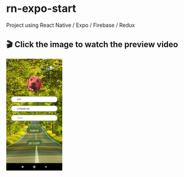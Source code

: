 # rn-expo-start

Project using React Native / Expo / Firebase / Redux

## 🎬 Click the image to watch the preview video

<a href="https://youtu.be/ntl3UROvWPI">
  <img src="https://github.com/grey4uk/rn-expo-start/blob/main/src/assets/photo_2022-02-22_14-36-55.jpg?raw=true" height="300" />
</a>

